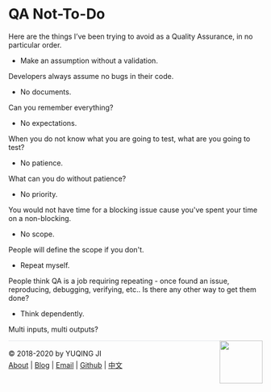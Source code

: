 # QA Not-To-Do

Here are the things I’ve been trying to avoid as a Quality Assurance, in no particular order.

- Make an assumption without a validation. 

Developers always assume no bugs in their code.

- No documents. 

Can you remember everything?

- No expectations. 

When you do not know what you are going to test, what are you going to test?

- No patience.

What can you do without patience?

- No priority.

You would not have time for a blocking issue cause you've spent your time on a non-blocking.

- No scope. 

People will define the scope if you don't.

- Repeat myself. 

People think QA is a job requiring repeating - once found an issue, reproducing, debugging, verifying, etc.. Is there any other way to get them done?

- Think dependently. 

Multi inputs, multi outputs?

<div><a href="https://vjyq.github.io/daily"><img src="https://github.com/vjyq/vjyq.github.io/blob/master/avatar.png?raw=true" style="float:right;width:85px;height:85px"/></a></div><div style="border-top:1px solid #e1e4e8;padding-top:16px"></div>
<div>© 2018-2020 by YUQING JI</div>
<div style="padding-top:0.3em"><a href="https://vjyq.github.io/en/about">About</a> | <a href="https://vjyq.github.io/">Blog</a> | <a href="mailto:yuqing.ji@outlook.com">Email</a> | <a href="https://github.com/vjyq">Github</a> | <a href="https://vjyq.github.io/zh">中文</a></div>